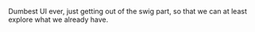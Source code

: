 Dumbest UI ever, just getting out of the swig part, so that we can at least explore what we already have.